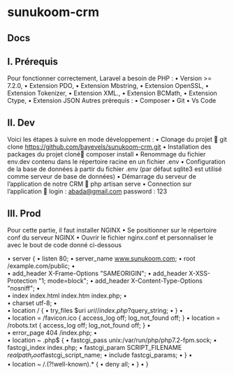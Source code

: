 # sunukoom-crm
## Docs

## I.	Prérequis 
Pour fonctionner correctement, Laravel a besoin de PHP :
   •	Version >= 7.2.0,
   •	Extension PDO,
   •	Extension Mbstring,
   •	Extension OpenSSL,
   •	Extension Tokenizer,
   •	Extension XML.,
   •	Extension BCMath,
   •	Extension Ctype,
   •	Extension JSON
Autres prérequis : 
   •	Composer
   •	Git
   •	Vs Code
## II.	Dev
Voici les étapes à suivre en mode développement :
   •	Clonage du projet  git clone https://github.com/bayevels/sunukoom-crm.git
   •	Installation des packages du projet cloné composer install
   •	Renommage du fichier env.dev contenu dans le répertoire racine en un fichier .env
   •	Configuration de la base de données à partir du fichier .env (par défaut sqlite3 est utilisé comme serveur de base de données)
   •	Démarrage du serveur de l’application de notre CRM  php artisan serve
   •	Connection sur l’application  login : abada@gmail.com  password : 123
## III.	Prod
Pour cette partie, il faut installer NGINX 
   •	Se positionner sur le répertoire conf du serveur NGINX
   •	Ouvrir le fichier nginx.conf et personnaliser le avec le bout de code donné ci-dessous

   •	server {
   •	    listen 80;
   •	    server_name www.sunukoom.com;
   •	    root /example.com/public;
   •	
   •	    add_header X-Frame-Options "SAMEORIGIN";
   •	    add_header X-XSS-Protection "1; mode=block";
   •	    add_header X-Content-Type-Options "nosniff";
   •	
   •	    index index.html index.htm index.php;
   •	
   •	    charset utf-8;
   •	
   •	    location / {
   •	        try_files $uri $uri/ /index.php?$query_string;
   •	    }
   •	
   •	    location = /favicon.ico { access_log off; log_not_found off; }
   •	    location = /robots.txt  { access_log off; log_not_found off; }
   •	
   •	    error_page 404 /index.php;
   •	
   •	    location ~ \.php$ {
   •	        fastcgi_pass unix:/var/run/php/php7.2-fpm.sock;
   •	        fastcgi_index index.php;
   •	        fastcgi_param SCRIPT_FILENAME $realpath_root$fastcgi_script_name;
   •	        include fastcgi_params;
   •	    }
   •	
   •	    location ~ /\.(?!well-known).* {
   •	        deny all;
   •	    }
   •	}

